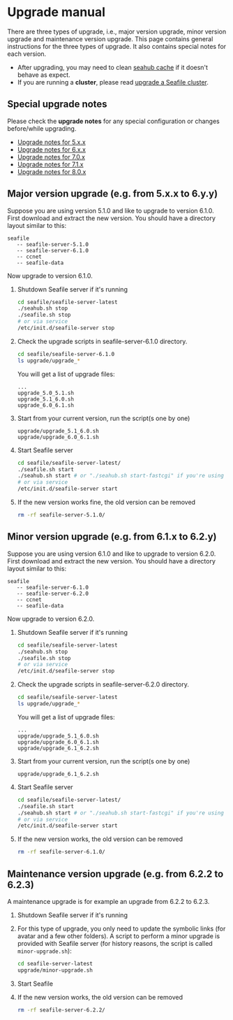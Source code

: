 # Upgrade manual

There are three types of upgrade, i.e., major version upgrade, minor version upgrade and maintenance version upgrade. This page contains general instructions for the three types of upgrade. It also contains special notes for each version.

* After upgrading, you may need to clean [seahub cache](../deploy/add_memcached.md) if it doesn't behave as expect.
* If you are running a **cluster**, please read [upgrade a Seafile cluster](../deploy_pro/upgrade_a_cluster.md).

## Special upgrade notes

Please check the **upgrade notes** for any special configuration or changes before/while upgrading.

* [Upgrade notes for 5.x.x](./upgrade_notes_for_5.x.x.md)
* [Upgrade notes for 6.x.x](./upgrade_notes_for_6.x.x.md)
* [Upgrade notes for 7.0.x](./upgrade_notes_for_7.0.x.md)
* [Upgrade notes for 7.1.x](./upgrade_notes_for_7.1.x.md)
* [Upgrade notes for 8.0.x](./upgrade_notes_for_8.0.x.md)

## Major version upgrade (e.g. from 5.x.x to 6.y.y)

Suppose you are using version 5.1.0 and like to upgrade to version 6.1.0. First download and extract the new version. You should have a directory layout similar to this:

```
seafile
   -- seafile-server-5.1.0
   -- seafile-server-6.1.0
   -- ccnet
   -- seafile-data

```

Now upgrade to version 6.1.0.

1. Shutdown Seafile server if it's running

    ```sh
    cd seafile/seafile-server-latest
    ./seahub.sh stop
    ./seafile.sh stop
    # or via service
    /etc/init.d/seafile-server stop
    ```

2. Check the upgrade scripts in seafile-server-6.1.0 directory.

    ```sh
    cd seafile/seafile-server-6.1.0
    ls upgrade/upgrade_*
    ```

    You will get a list of upgrade files:

    ```
    ...
    upgrade_5.0_5.1.sh
    upgrade_5.1_6.0.sh
    upgrade_6.0_6.1.sh
    ```

3. Start from your current version, run the script(s one by one)

    ```
    upgrade/upgrade_5.1_6.0.sh
    upgrade/upgrade_6.0_6.1.sh
    ```

4. Start Seafile server

    ```sh
    cd seafile/seafile-server-latest/
    ./seafile.sh start
    ./seahub.sh start # or "./seahub.sh start-fastcgi" if you're using fastcgi
    # or via service
    /etc/init.d/seafile-server start
    ```

5. If the new version works fine, the old version can be removed

    ```sh
    rm -rf seafile-server-5.1.0/
    ```

## Minor version upgrade (e.g. from 6.1.x to 6.2.y)

Suppose you are using version 6.1.0 and like to upgrade to version 6.2.0. First download and extract the new version. You should have a directory layout similar to this:

```
seafile
   -- seafile-server-6.1.0
   -- seafile-server-6.2.0
   -- ccnet
   -- seafile-data

```

Now upgrade to version 6.2.0.

1. Shutdown Seafile server if it's running

    ```sh
    cd seafile/seafile-server-latest
    ./seahub.sh stop
    ./seafile.sh stop
    # or via service
    /etc/init.d/seafile-server stop
    ```

2. Check the upgrade scripts in seafile-server-6.2.0 directory.

    ```sh
    cd seafile/seafile-server-latest
    ls upgrade/upgrade_*
    ```

   You will get a list of upgrade files:

    ```
    ...
    upgrade/upgrade_5.1_6.0.sh
    upgrade/upgrade_6.0_6.1.sh
    upgrade/upgrade_6.1_6.2.sh
    ```

3. Start from your current version, run the script(s one by one)

    ```
    upgrade/upgrade_6.1_6.2.sh
    ```

4. Start Seafile server

    ```sh
    cd seafile/seafile-server-latest/
    ./seafile.sh start
    ./seahub.sh start # or "./seahub.sh start-fastcgi" if you're using fastcgi
    # or via service
    /etc/init.d/seafile-server start
    ```

5. If the new version works, the old version can be removed

    ```sh
    rm -rf seafile-server-6.1.0/
    ```

## Maintenance version upgrade (e.g. from 6.2.2 to 6.2.3)

A maintenance upgrade is for example an upgrade from 6.2.2 to 6.2.3.

1. Shutdown Seafile server if it's running
2. For this type of upgrade, you only need to update the symbolic links (for avatar and a few other folders). 
   A script to perform a minor upgrade is provided with Seafile server (for history reasons, the script is called `minor-upgrade.sh`):

    ```sh
    cd seafile-server-latest
    upgrade/minor-upgrade.sh
    ```

3. Start Seafile
4. If the new version works, the old version can be removed

    ```sh
    rm -rf seafile-server-6.2.2/
    ```
